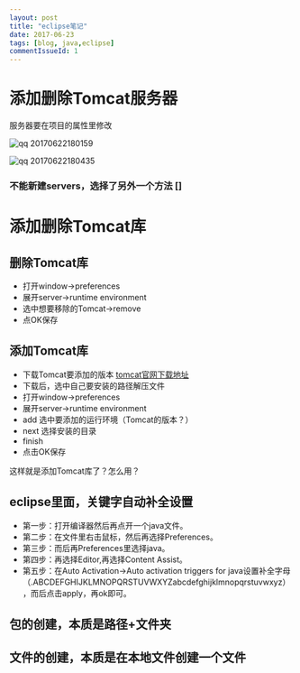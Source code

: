 ```yaml
---
layout: post
title: "eclipse笔记"
date: 2017-06-23
tags: [blog, java,eclipse]
commentIssueId: 1
---
```


# 添加删除Tomcat服务器
服务器要在项目的属性里修改


![qq 20170622180159](https://user-images.githubusercontent.com/20008525/27428578-132510c0-5775-11e7-841f-f6eb2265a40d.png)


![qq 20170622180435](https://user-images.githubusercontent.com/20008525/27428651-530fd30a-5775-11e7-894a-7662e3b747c1.png)

### 不能新建servers，选择了另外一个方法 []


# 添加删除Tomcat库

## 删除Tomcat库

* 打开window->preferences
* 展开server->runtime environment
* 选中想要移除的Tomcat->remove
* 点OK保存

## 添加Tomcat库

* 下载Tomcat要添加的版本 [tomcat官网下载地址](http://tomcat.apache.org/)
* 下载后，选中自己要安装的路径解压文件
* 打开window->preferences
* 展开server->runtime environment
* add 选中要添加的运行环境（Tomcat的版本？）
* next 选择安装的目录
* finish
* 点击OK保存

这样就是添加Tomcat库了？怎么用？

## eclipse里面，关键字自动补全设置

* 第一步：打开编译器然后再点开一个java文件。
* 第二步：在文件里右击鼠标，然后再选择Preferences。
* 第三步：而后再Preferences里选择java。
* 第四步：再选择Editor,再选择Content Assist。
* 第五步：在Auto Activation->Auto activation triggers for java设置补全字母（.ABCDEFGHIJKLMNOPQRSTUVWXYZabcdefghijklmnopqrstuvwxyz），而后点击apply，再ok即可。


## 包的创建，本质是路径+文件夹

## 文件的创建，本质是在本地文件创建一个文件


